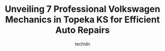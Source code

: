 ---
layout: ampstory
image: https://images.unsplash.com/photo-1542362567-b07e54358753?ixlib=rb-4.0.3&ixid=MnwxMjA3fDB8MHxwaG90by1wYWdlfHx8fGVufDB8fHx8&auto=format&fit=crop&w=640&h=853&q=80
author: techidn
featured: false
description: If youre in need of trustworthy and skilled Volkswagen Mechanic in Topeka KS, USA, youll be pleased to discover the 7 best Volkswagen Mechanic in town. Their expertise and commitment to cu
title: Unveiling 7 Professional Volkswagen Mechanics in Topeka KS for Efficient Auto Repairs
cover:
   title: Unveiling 7 Professional Volkswagen Mechanics in Topeka KS for Efficient Auto Repairs
   subtitle: Rickpate
   background: https://images.unsplash.com/photo-1542362567-b07e54358753?ixlib=rb-4.0.3&ixid=MnwxMjA3fDB8MHxwaG90by1wYWdlfHx8fGVufDB8fHx8&auto=format&fit=crop&w=640&h=853&q=80

pages: 
 - layout: thirds
   top: <h1>#1 Dougs Service Center</h1>
   bottom: "<p>Amazing service. Our travel home on wheels wouldnt shift gears and was stuck across the street and they very kindly sent a mechanic over to us to check everything out,</p>"
   background: https://www.knot35.com/toplist/wp-content/uploads/2023/06/best-volkswagen-mechanic-1-in-topeka-ks-1685834783.jpeg
   backgroundblur: true
 - layout: thirds
   top: <h1>#2 Shorey Automotive</h1>
   bottom: "<p>1432 NW Eugene St, Topeka, KS 66608, United States</p>"
   background: https://www.knot35.com/toplist/wp-content/uploads/2023/06/best-volkswagen-mechanic-2-in-topeka-ks-1685834783.png
   cta:
      link: https://www.knot35.com/toplist/unveiling-7-professional-volkswagen-mechanics-in-topeka-ks-for-efficient-auto-repairs/
      text: Unveiling 7 Professional Volkswagen Mechanics in Topeka KS for Efficient Auto Repairs
 - layout: thirds
   top: <h1>#3 Padron Automotive, LLC</h1>
   bottom: "<p>1201 SW 6th Ave, Topeka, KS 66606, United States</p>"
   background: https://www.knot35.com/toplist/wp-content/uploads/2023/06/best-volkswagen-mechanic-3-in-topeka-ks-1685834784.jpeg
   cta:
      link: https://www.knot35.com/toplist/unveiling-7-professional-volkswagen-mechanics-in-topeka-ks-for-efficient-auto-repairs/
      text: Unveiling 7 Professional Volkswagen Mechanics in Topeka KS for Efficient Auto Repairs
 - layout: thirds
   top: <h1>#4 Automotion By Manis Inc</h1>
   bottom: "<p>1835 S Kansas Ave, Topeka, KS 66612, United States</p>"
   background: https://images.unsplash.com/photo-1552083974-186346191183?ixlib=rb-4.0.3&ixid=MnwxMjA3fDB8MHxwaG90by1wYWdlfHx8fGVufDB8fHx8&auto=format&fit=crop&w=640&h=853&q=80
   cta:
      link: https://www.knot35.com/toplist/unveiling-7-professional-volkswagen-mechanics-in-topeka-ks-for-efficient-auto-repairs/
      text: Unveiling 7 Professional Volkswagen Mechanics in Topeka KS for Efficient Auto Repairs
 - layout: thirds
   top: <h1>#5 Performance Auto Care of Topeka, Inc</h1>
   bottom: "<p>5723 SW 21st St, Topeka, KS 66604, United States</p>"
   background: https://images.unsplash.com/photo-1615749413727-825b59a857b5?ixlib=rb-4.0.3&ixid=MnwxMjA3fDB8MHxwaG90by1wYWdlfHx8fGVufDB8fHx8&auto=format&fit=crop&w=640&h=853&q=80
   cta:
      link: https://www.knot35.com/toplist/unveiling-7-professional-volkswagen-mechanics-in-topeka-ks-for-efficient-auto-repairs/
      text: Unveiling 7 Professional Volkswagen Mechanics in Topeka KS for Efficient Auto Repairs
 - layout: thirds
   top: <h1>#6 Lady Fingers Automotive LLC</h1>
   bottom: "<p>1951 NW Topeka Blvd, Topeka, KS 66608, United States</p>"
   background: https://images.unsplash.com/photo-1564951434112-64d74cc2a2d7?ixlib=rb-4.0.3&ixid=MnwxMjA3fDB8MHxwaG90by1wYWdlfHx8fGVufDB8fHx8&auto=format&fit=crop&w=640&h=853&q=80
   cta:
      link: https://www.knot35.com/toplist/unveiling-7-professional-volkswagen-mechanics-in-topeka-ks-for-efficient-auto-repairs/
      text: Unveiling 7 Professional Volkswagen Mechanics in Topeka KS for Efficient Auto Repairs
 - layout: thirds
   top: <h1>#7 Walts Auto Service Plus</h1>
   bottom: "<p>2201 SW 10th Ave, Topeka, KS 66604, United States</p>"
   background: https://images.unsplash.com/photo-1536745287225-21d689278fd1?ixlib=rb-4.0.3&ixid=MnwxMjA3fDB8MHxwaG90by1wYWdlfHx8fGVufDB8fHx8&auto=format&fit=crop&w=640&h=853&q=80
   cta:
      link: https://www.knot35.com/toplist/unveiling-7-professional-volkswagen-mechanics-in-topeka-ks-for-efficient-auto-repairs/
      text: Unveiling 7 Professional Volkswagen Mechanics in Topeka KS for Efficient Auto Repairs
 - layout: thirds
   middle: Continue reading...
   background: https://images.unsplash.com/photo-1488554378835-f7acf46e6c98?ixlib=rb-4.0.3&ixid=MnwxMjA3fDB8MHxwaG90by1wYWdlfHx8fGVufDB8fHx8&auto=format&fit=crop&w=640&h=853&q=80
   cta:
      link: https://www.knot35.com/toplist/unveiling-7-professional-volkswagen-mechanics-in-topeka-ks-for-efficient-auto-repairs/
      text: Unveiling 7 Professional Volkswagen Mechanics in Topeka KS for Efficient Auto Repairs
      
---
